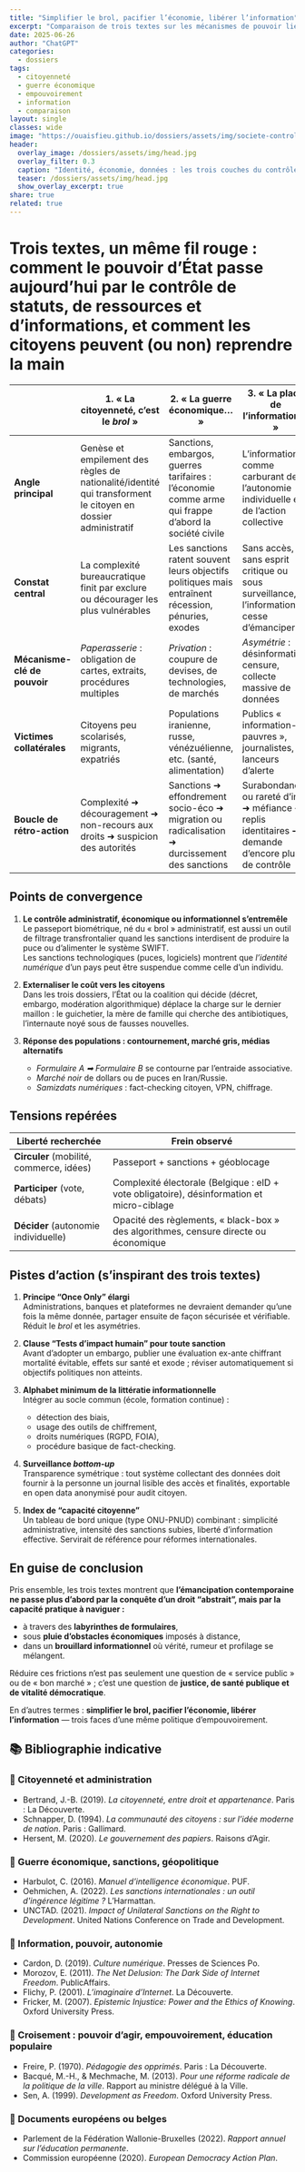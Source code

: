```yaml
---
title: "Simplifier le brol, pacifier l’économie, libérer l’information"
excerpt: "Comparaison de trois textes sur les mécanismes de pouvoir liés à la citoyenneté, aux sanctions économiques et à l’information."
date: 2025-06-26
author: "ChatGPT"
categories:
  - dossiers
tags:
  - citoyenneté
  - guerre économique
  - empouvoirement
  - information
  - comparaison
layout: single
classes: wide
image: "https://ouaisfieu.github.io/dossiers/assets/img/societe-controle-frictions.jpg"
header:
  overlay_image: /dossiers/assets/img/head.jpg
  overlay_filter: 0.3
  caption: "Identité, économie, données : les trois couches du contrôle social"
  teaser: /dossiers/assets/img/head.jpg
  show_overlay_excerpt: true
share: true
related: true
---
```


# Trois textes, un même fil rouge : comment le **pouvoir d’État** passe aujourd’hui par le **contrôle de statuts, de ressources et d’informations**, et comment les citoyens peuvent (ou non) reprendre la main

| | 1. « La citoyenneté, c’est le *brol* » | 2. « La guerre économique… » | 3. « La place de l’information… » |
|---|---|---|---|
| **Angle principal** | Genèse et empilement des règles de nationalité/identité qui transforment le citoyen en dossier administratif | Sanctions, embargos, guerres tarifaires : l’économie comme arme qui frappe d’abord la société civile | L’information comme carburant de l’autonomie individuelle et de l’action collective |
| **Constat central** | La complexité bureaucratique finit par exclure ou décourager les plus vulnérables | Les sanctions ratent souvent leurs objectifs politiques mais entraînent récession, pénuries, exodes | Sans accès, sans esprit critique ou sous surveillance, l’information cesse d’émanciper |
| **Mécanisme-clé de pouvoir** | *Paperasserie* : obligation de cartes, extraits, procédures multiples | *Privation* : coupure de devises, de technologies, de marchés | *Asymétrie* : désinformation, censure, collecte massive de données |
| **Victimes collatérales** | Citoyens peu scolarisés, migrants, expatriés | Populations iranienne, russe, vénézuélienne, etc. (santé, alimentation) | Publics « information-pauvres », journalistes, lanceurs d’alerte |
| **Boucle de rétro-action** | Complexité ➜ découragement ➜ non-recours aux droits ➜ suspicion des autorités | Sanctions ➜ effondrement socio-éco ➜ migration ou radicalisation ➜ durcissement des sanctions | Surabondance ou rareté d’info ➜ méfiance ➜ replis identitaires ➜ demande d’encore plus de contrôle |

## Points de convergence

1. **Le contrôle administratif, économique ou informationnel s’entremêle**  
   Le passeport biométrique, né du « brol » administratif, est aussi un outil de filtrage transfrontalier quand les sanctions interdisent de produire la puce ou d’alimenter le système SWIFT.  
   Les sanctions technologiques (puces, logiciels) montrent que *l’identité numérique* d’un pays peut être suspendue comme celle d’un individu.

2. **Externaliser le coût vers les citoyens**  
   Dans les trois dossiers, l’État ou la coalition qui décide (décret, embargo, modération algorithmique) déplace la charge sur le dernier maillon : le guichetier, la mère de famille qui cherche des antibiotiques, l’internaute noyé sous de fausses nouvelles.

3. **Réponse des populations : contournement, marché gris, médias alternatifs**  
   - *Formulaire A ➡ Formulaire B* se contourne par l’entraide associative.  
   - *Marché noir* de dollars ou de puces en Iran/Russie.  
   - *Samizdats numériques* : fact-checking citoyen, VPN, chiffrage.

## Tensions repérées

| Liberté recherchée | Frein observé |
|---|---|
| **Circuler** (mobilité, commerce, idées) | Passeport + sanctions + géoblocage |
| **Participer** (vote, débats) | Complexité électorale (Belgique : eID + vote obligatoire), désinformation et micro-ciblage |
| **Décider** (autonomie individuelle) | Opacité des règlements, « black-box » des algorithmes, censure directe ou économique |

## Pistes d’action (s’inspirant des trois textes)

1. **Principe “Once Only” élargi**  
   Administrations, banques et plateformes ne devraient demander qu’une fois la même donnée, partager ensuite de façon sécurisée et vérifiable. Réduit le *brol* et les asymétries.

2. **Clause “Tests d’impact humain” pour toute sanction**  
   Avant d’adopter un embargo, publier une évaluation ex-ante chiffrant mortalité évitable, effets sur santé et exode ; réviser automatiquement si objectifs politiques non atteints.

3. **Alphabet minimum de la littératie informationnelle**  
   Intégrer au socle commun (école, formation continue) :  
   - détection des biais,  
   - usage des outils de chiffrement,  
   - droits numériques (RGPD, FOIA),  
   - procédure basique de fact-checking.

4. **Surveillance *bottom-up***  
   Transparence symétrique : tout système collectant des données doit fournir à la personne un journal lisible des accès et finalités, exportable en open data anonymisé pour audit citoyen.

5. **Index de “capacité citoyenne”**  
   Un tableau de bord unique (type ONU-PNUD) combinant : simplicité administrative, intensité des sanctions subies, liberté d’information effective. Servirait de référence pour réformes internationales.

## En guise de conclusion

Pris ensemble, les trois textes montrent que **l’émancipation contemporaine ne passe plus d’abord par la conquête d’un droit “abstrait”, mais par la capacité pratique à naviguer :**

- à travers des **labyrinthes de formulaires**,  
- sous **pluie d’obstacles économiques** imposés à distance,  
- dans un **brouillard informationnel** où vérité, rumeur et profilage se mélangent.

Réduire ces frictions n’est pas seulement une question de « service public » ou de « bon marché » ; c’est une question de **justice, de santé publique et de vitalité démocratique**.

En d’autres termes : **simplifier le brol, pacifier l’économie, libérer l’information** — trois faces d’une même politique d’empouvoirement.


## 📚 Bibliographie indicative

### 📘 Citoyenneté et administration

- Bertrand, J.-B. (2019). *La citoyenneté, entre droit et appartenance*. Paris : La Découverte.
- Schnapper, D. (1994). *La communauté des citoyens : sur l’idée moderne de nation*. Paris : Gallimard.
- Hersent, M. (2020). *Le gouvernement des papiers*. Raisons d’Agir.

### 📘 Guerre économique, sanctions, géopolitique

- Harbulot, C. (2016). *Manuel d’intelligence économique*. PUF.
- Oehmichen, A. (2022). *Les sanctions internationales : un outil d'ingérence légitime ?* L’Harmattan.
- UNCTAD. (2021). *Impact of Unilateral Sanctions on the Right to Development*. United Nations Conference on Trade and Development.  
  

### 📘 Information, pouvoir, autonomie

- Cardon, D. (2019). *Culture numérique*. Presses de Sciences Po.
- Morozov, E. (2011). *The Net Delusion: The Dark Side of Internet Freedom*. PublicAffairs.
- Flichy, P. (2001). *L’imaginaire d’Internet*. La Découverte.
- Fricker, M. (2007). *Epistemic Injustice: Power and the Ethics of Knowing*. Oxford University Press.

### 📘 Croisement : pouvoir d’agir, empouvoirement, éducation populaire

- Freire, P. (1970). *Pédagogie des opprimés*. Paris : La Découverte.
- Bacqué, M.-H., & Mechmache, M. (2013). *Pour une réforme radicale de la politique de la ville*. Rapport au ministre délégué à la Ville.
- Sen, A. (1999). *Development as Freedom*. Oxford University Press.

### 📘 Documents européens ou belges

- Parlement de la Fédération Wallonie-Bruxelles (2022). *Rapport annuel sur l’éducation permanente*.
- Commission européenne (2020). *European Democracy Action Plan*.  
  

